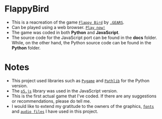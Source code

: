 # FlappyBird
* This is a reacreation of the game [`Flappy Bird`](https://en.wikipedia.org/wiki/Flappy_Bird) by [`.GEARS`](https://www.dotgears.com/).
* Can be played using a web browser. [`Play now!`](https://raysofthesun.github.io/FlappyBird/) 
* The game was coded in both __Python__ and __JavaScript__.
* The source code for the JavaScript port can be found in the __docs__ folder. While, on the other hand, the Python source code can be found in the __Python__ folder.
# Notes
* This project used libraries such as [`Pygame`](https://www.pygame.org/news) and [`Pathlib`](https://docs.python.org/3/library/pathlib.html) for the Python version.
* The [`p5.js`](https://p5js.org/) library was used in the JavaScript version.
* This is the first actual game that I've coded. If there are any suggestions or recommendations, please do tell me.
* I would like to extend my gratitude to the owners of the graphics, [`fonts`](https://www.dafont.com/04b-19.font?text=Flappy+Bird) and [`audio files`](https://www.sounds-resource.com/mobile/flappybird/sound/5309/) I have used in this project.
